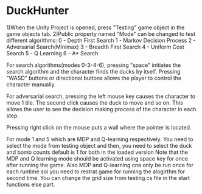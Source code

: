 # DuckHunter
1)When the Unity Project is opened, press "Testing" game object in the game objects tab.
2)Public property named "Mode" can be changed to test different algorithms:
  0 - Depth First Search
  1 - Markov Decision Process
  2 - Adversarial Search(Minimax)
  3 - Breadth First Search
  4 - Uniform Cost Search
  5 - Q Learning
  6 - A* Search

For search algorithms(modes 0-3-4-6), pressing "space" initiates the search algorithm and the character finds the ducks by itself.
Pressing "WASD" buttons or directional buttons allows the player to control the character manually. 

For adversarial search, pressing the left mouse key causes the character to move 1 tile. The second click causes the duck to move and so on. This allows the user to see the decision making process of the character in each step.

Pressing right click on the mouse puts a wall where the pointer is located.

For mode 1 and 5 which are MDP and Q-learning respectively. 
You need to select the mode from testing object and then, you need to select the duck and bomb counts default is 1 for both in the loaded version
Note that the MDP and Q learning mode should be activated using space key for once after running the game. Also MDP and Q-learning cna only be run once for each runtime soi you need to restrat game for running the alogirthm for second time. You can change the grid size from testing.cs file in the start functions else part. 
